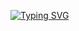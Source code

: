 [![Typing SVG](https://readme-typing-svg.demolab.com?font=Fira+Code&pause=1000&color=00A700&vCenter=true&random=false&width=435&lines=Software+Engineer+in+Test;+AWS+Cloud+Practitioner)](https://git.io/typing-svg)

<!--
**haykmargar/haykmargar** is a ✨ _special_ ✨ repository because its `README.md` (this file) appears on your GitHub profile.

Here are some ideas to get you started:

- 🔭 I’m currently working on ...
- 🌱 I’m currently learning ...
- 👯 I’m looking to collaborate on ...
- 🤔 I’m looking for help with ...
- 💬 Ask me about ...
- 📫 How to reach me: ...
- 😄 Pronouns: ...
- ⚡ Fun fact: ...
-->
